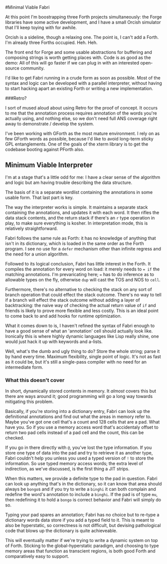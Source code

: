 #Minimal Viable Fabri

At this point I'm boostrapping three Forth projects simultaneously: the Forge libraries have some active development, and I have a small Orcish simulator that I'll keep toying with for awhile.

Orcish is a sideline, though a relaxing one. The point is, I can't add a Forth. I'm already three Forths occupied. Heh. Heh.

The front end for Forge and some usable abstractions for buffering and composing strings is worth getting places with. Code is as good as the demo: All of this will go faster if we can plug in with an interested open-source community. 

I'd like to get Fabri running in a crude form as soon as possible. Most of the syntax and logic can be developed with a parallel interpreter, without having to start hacking apart an existing Forth or writing a new implementation. 

###Retro?

I sort of mused aloud about using Retro for the proof of concept. It occurs to me that the annotation process requires annotation of the words you're actually using, and nothing else, so we don't need full ANS coverage right away to demonstrate / develop the system. 

I've been working with GForth as the most mature environment. I rely on as few GForth words as possible, because I'd like to avoid long-term sticky GPL entanglements. One of the goals of the xterm library is to get the codebase booting against PForth also.

## Minimum Viable Interpreter

I'm at a stage that's a little odd for me: I have a clear sense of the algorithm and logic but am having trouble describing the data structure. 

The basis of it is a separate wordlist containing the annotations in some usable form. That last part is key.

The way the interpreter works is simple. It maintains a separate stack containing the annotations, and updates it with each word. It then rifles the data stack contents, and the return stack if there's an `r` type operation in play, to make sure everything is kosher. In interpretation mode, this is relatively straightforward. 

Fabri follows the same rule as Forth: it has no knowledge of anything that isn't in its dictionary, which is loaded in the same order as the Forth program. I see no use for a `defer` mechanism other than infinite regress and the need for a union algorithm. 

Followed to its logical conclusion, Fabri has little interest in the Forth. It compiles the annotation for every word on load: it merely needs to `= if` the matching annotations. I'm prevaricating here; `=` has to do inference as to allowable types on the fly, otherwise `dup` will cast the TOS and NOS to `cell`.  

Furthermore, there's no alternative to checking the stack on any sort of branch operation that could effect the stack outcome. There's no way to tell if a branch will effect the stack outcome without adding a layer of backtracking: the naive way of checking the actual return value of `if` and friends is likely to prove more flexible and less costly. This is an ideal point to come back to and add hooks for runtime optimization.

What it comes down to is, I haven't refined the syntax of Fabri enough to have a good sense of what an 'annotation' cell should actually look like. Ironically this is where highly dynamic languages like Lisp really shine, one would just hack it up with keywords and a-lists. 

Well, what's the dumb and ugly thing to do? Store the whole string; parse it by hand every time. Maximum flexibility, single point of logic. It's not as fast as it could be, but it's still a single-pass compiler with no need for an intermediate form. 

### What this doesn't cover

In short, dynamically stored contents in memory. It *almost* covers this but there are ways around it; good programming will go a long way towards mitigating this problem.

Basically, if you're storing into a dictionary entry, Fabri can look up the definitional annotations and find out what the areas in memory refer to. Maybe you've got one cell that's a count and 128 cells that are a pad. What have you. So if you use a memory access word that's accidentaly offset to return two pad cells instead of a pad cell and the count, this can be checked. 

If you go in there directly with `@`, you've lost the type information. If you store one type of data into the pad and try to retrieve it as another type, Fabri couldn't help you unless you used a typed version of `!` to store the information. So use typed memory access words; the extra level of indirection, as we've discussed, is the first thing a JIT strips. 

When this matters, we provide a definite type to the pad in question. Fabri can look up anything that's in the dictionary, so it can know that area should always be `bongo`s and if you try to write a `binghi` it can both complain and redefine the word's annotation to include a `binghi`. If the pad is of type `mu`, then redefining it to hold a `bongo` is correct behavior and Fabri will simply do so. 

Typing your pad spares an annotation; Fabri has no choice but to re-type a dictionary words data store if you add a typed field to it. This is meant to also be hyperstatic, so correctness is not difficult, but devising pathological code that blows up the dictionary is quite achieveable.

This will eventually matter if we're trying to write a dynamic system on top of Forth. Sticking to the global-hyperstatic paradigm, and choosing to type memory areas that function as transcient regions, is both good Forth and comparatively easy to support. 
